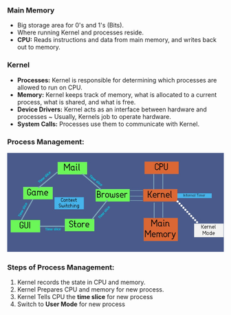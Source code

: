 <h3>Main Memory</h3>

  <ul>
    <li>Big storage area for 0's and 1's (Bits).</li>
    <li>Where running Kernel and processes reside.</li>
    <li><b>CPU:</b> Reads instructions and data from main memory, and writes back out to memory.</li>
   </ul>
   
   
  <h3>Kernel</h3>
      <ul>
      <li><b>Processes:</b> Kernel is responsible for determining which processes are allowed to run on CPU.</li>
      <li><b>Memory:</b> Kernel keeps track of memory, what is allocated to a current process, what is shared, and what is free.</li>
      <li><b>Device Drivers:</b> Kernel acts as an interface between hardware and processes ~ Usually, Kernels job to operate hardware.</li>
      <li><b>System Calls:</b> Processes use them to communicate with Kernel.</li>
    </ul>
    
   <h3>Process Management:</h3>
    
![Image of a Process Management diagram.](https://github.com/HypeByte/My-Linux-Notes/blob/master/Assets/LinuxProcesses.jpg)

<h3>Steps of Process Management:</h3>

  <ol>
  <li>Kernel records the state in CPU and memory.</li>
  <li>Kernel Prepares CPU and memory for new process.</li>
  <li>Kernel Tells CPU the <b>time slice</b> for new process</li>
  <li>Switch to <b>User Mode</b> for new process</li>

    
      
      
